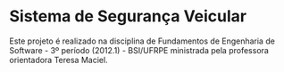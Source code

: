 # **Sistema de Segurança Veicular** #

Este projeto é realizado na disciplina de Fundamentos de Engenharia de Software - 3º período (2012.1) - BSI/UFRPE ministrada pela professora orientadora Teresa Maciel.
